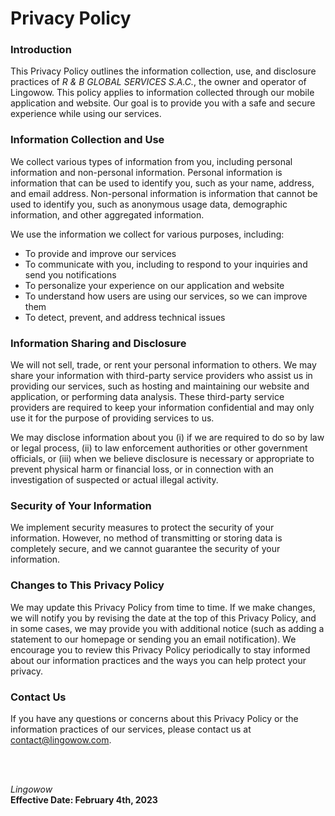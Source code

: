 # Privacy Policy

### Introduction
This Privacy Policy outlines the information collection, use, and disclosure practices of *R & B GLOBAL SERVICES S.A.C.*, the owner and operator of Lingowow. This policy applies to information collected through our mobile application and website. Our goal is to provide you with a safe and secure experience while using our services.

### Information Collection and Use
We collect various types of information from you, including personal information and non-personal information. Personal information is information that can be used to identify you, such as your name, address, and email address. Non-personal information is information that cannot be used to identify you, such as anonymous usage data, demographic information, and other aggregated information.

We use the information we collect for various purposes, including:

* To provide and improve our services
* To communicate with you, including to respond to your inquiries and send you notifications
* To personalize your experience on our application and website
* To understand how users are using our services, so we can improve them
* To detect, prevent, and address technical issues

### Information Sharing and Disclosure
We will not sell, trade, or rent your personal information to others. We may share your information with third-party service providers who assist us in providing our services, such as hosting and maintaining our website and application, or performing data analysis. These third-party service providers are required to keep your information confidential and may only use it for the purpose of providing services to us.

We may disclose information about you (i) if we are required to do so by law or legal process, (ii) to law enforcement authorities or other government officials, or (iii) when we believe disclosure is necessary or appropriate to prevent physical harm or financial loss, or in connection with an investigation of suspected or actual illegal activity.

### Security of Your Information
We implement security measures to protect the security of your information. However, no method of transmitting or storing data is completely secure, and we cannot guarantee the security of your information.

### Changes to This Privacy Policy
We may update this Privacy Policy from time to time. If we make changes, we will notify you by revising the date at the top of this Privacy Policy, and in some cases, we may provide you with additional notice (such as adding a statement to our homepage or sending you an email notification). We encourage you to review this Privacy Policy periodically to stay informed about our information practices and the ways you can help protect your privacy.

### Contact Us
If you have any questions or concerns about this Privacy Policy or the information practices of our services, please contact us at <contact@lingowow.com>.

<br>
<br>

*Lingowow*<br>
**Effective Date: February 4th, 2023**